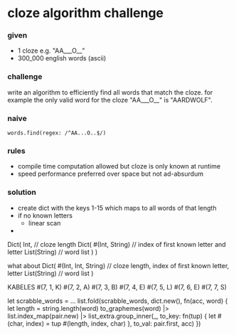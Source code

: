 # cloze algorithm challenge

### given
- 1 cloze e.g. "AA___O__"
- 300_000 english words (ascii)

### challenge
write an algorithm to efficiently find all words that match the cloze.
for example the only valid word for the cloze "AA___O__" is "AARDWOLF".

### naive
```
words.find(regex: /^AA...O..$/)
```

### rules
- compile time computation allowed but cloze is only known at runtime
- speed performance preferred over space but not ad-absurdum


### solution
- create dict with the keys 1-15 which maps to all words of that length
- if no known letters
    - linear scan
-

Dict(
  Int, // cloze length
  Dict(
    #(Int, String) // index of first known letter and letter
    List(String) // word list
  )
)

what about
Dict(
  #(Int, Int, String) // cloze length, index of first known letter, letter
  List(String) // word list
)


KABELES
#(7, 1, K)
#(7, 2, A)
#(7, 3, B)
#(7, 4, E)
#(7, 5, L)
#(7, 6, E)
#(7, 7, S)

let scrabble_words = ...
list.fold(scrabble_words, dict.new(), fn(acc, word) {
    let length = string.length(word)
    to_graphemes(word)
    |> list.index_map(pair.new)
    |> list_extra.group_inner(_, to_key: fn(tup) {
        let #(char, index) = tup
        #(length, index, char)
    }, to_val: pair.first, acc)
})
